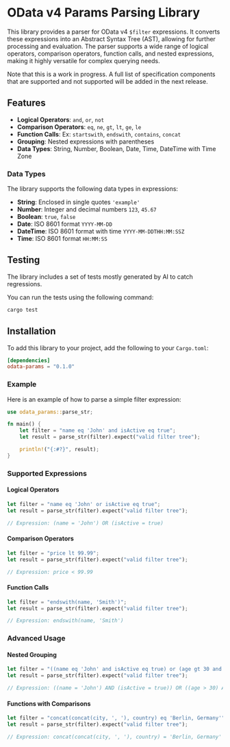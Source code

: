 # OData v4 Params Parsing Library

This library provides a parser for OData v4 `$filter` expressions.
It converts these expressions into an Abstract Syntax Tree (AST),
allowing for further processing and evaluation. The parser supports
a wide range of logical operators, comparison operators, function calls,
and nested expressions, making it highly versatile for complex querying needs.

Note that this is a work in progress. A full list of specification components
that are supported and not supported will be added in the next release.

## Features

- **Logical Operators**: `and`, `or`, `not`
- **Comparison Operators**: `eq`, `ne`, `gt`, `lt`, `ge`, `le`
- **Function Calls**: Ex: `startswith`, `endswith`, `contains`, `concat`
- **Grouping**: Nested expressions with parentheses
- **Data Types**: String, Number, Boolean, Date, Time, DateTime with Time Zone

### Data Types

The library supports the following data types in expressions:

- **String**: Enclosed in single quotes `'example'`
- **Number**: Integer and decimal numbers `123`, `45.67`
- **Boolean**: `true`, `false`
- **Date**: ISO 8601 format `YYYY-MM-DD`
- **DateTime**: ISO 8601 format with time `YYYY-MM-DDTHH:MM:SSZ`
- **Time**: ISO 8601 format `HH:MM:SS`

## Testing

The library includes a set of tests mostly generated by AI to catch regressions.

You can run the tests using the following command:

```sh
cargo test
```

## Installation

To add this library to your project, add the following to your `Cargo.toml`:

```toml
[dependencies]
odata-params = "0.1.0"
```

### Example

Here is an example of how to parse a simple filter expression:

```rust
use odata_params::parse_str;

fn main() {
    let filter = "name eq 'John' and isActive eq true";
    let result = parse_str(filter).expect("valid filter tree");

    println!("{:#?}", result);
}
```

### Supported Expressions

#### Logical Operators

```rust
let filter = "name eq 'John' or isActive eq true";
let result = parse_str(filter).expect("valid filter tree");

// Expression: (name = 'John') OR (isActive = true)
```

#### Comparison Operators

```rust
let filter = "price lt 99.99";
let result = parse_str(filter).expect("valid filter tree");

// Expression: price < 99.99
```

#### Function Calls

```rust
let filter = "endswith(name, 'Smith')";
let result = parse_str(filter).expect("valid filter tree");

// Expression: endswith(name, 'Smith')
```

### Advanced Usage

#### Nested Grouping

```rust
let filter = "((name eq 'John' and isActive eq true) or (age gt 30 and age lt 50))";
let result = parse_str(filter).expect("valid filter tree");

// Expression: ((name = 'John') AND (isActive = true)) OR ((age > 30) AND (age < 50))
```

#### Functions with Comparisons

```rust
let filter = "concat(concat(city, ', '), country) eq 'Berlin, Germany'";
let result = parse_str(filter).expect("valid filter tree");

// Expression: concat(concat(city, ', '), country) = 'Berlin, Germany'
```
